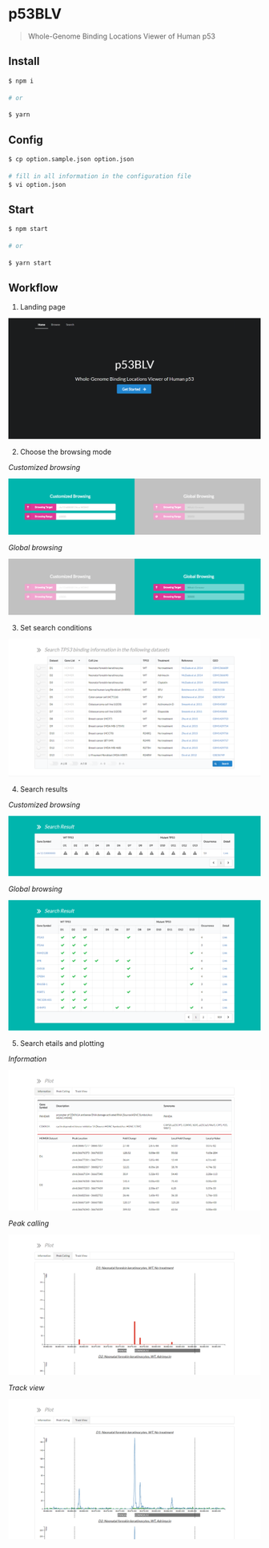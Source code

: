 # p53BLV

> Whole-Genome Binding Locations Viewer of Human p53

## Install

```bash
$ npm i

# or

$ yarn
```

## Config

```bash
$ cp option.sample.json option.json

# fill in all information in the configuration file
$ vi option.json
```

## Start

```bash
$ npm start

# or

$ yarn start
```

## Workflow

1. Landing page

![home](./snapshots/home.png)

2. Choose the browsing mode

_Customized browsing_

![browse-customized](./snapshots/browse-customized.png)

_Global browsing_

![browse-global](./snapshots/browse-global.png)

3. Set search conditions

![search](./snapshots/search.png)

4. Search results

_Customized browsing_

![result-customized](./snapshots/result-customized.png)

_Global browsing_

![result-global](./snapshots/result-global.png)

5. Search etails and plotting

_Information_

![plot-information](./snapshots/plot-information.png)

_Peak calling_

![plot-peak](./snapshots/plot-peak.png)

_Track view_

![plot-track](./snapshots/plot-track.png)

